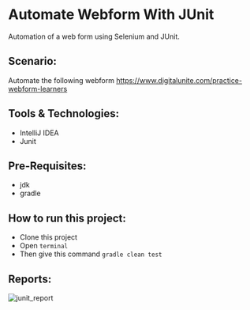 # Automate Webform With JUnit
Automation of a web form using Selenium and JUnit.

## Scenario:
Automate the following webform https://www.digitalunite.com/practice-webform-learners

## Tools & Technologies:
- IntelliJ IDEA
- Junit

## Pre-Requisites:
- jdk
- gradle

## How to run this project:
- Clone this project
- Open ```terminal```
- Then give this command ```gradle clean test```

## Reports:
![junit_report](https://github.com/rabbypathan/Web_Form_By_JUnit/assets/70917088/1c0c2b64-4ab6-401d-80cc-30e128da455a)

